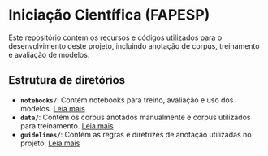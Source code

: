 # Iniciação Científica (FAPESP)

Este repositório contém os recursos e códigos utilizados para o desenvolvimento deste projeto, incluindo anotação de corpus, treinamento e avaliação de modelos.

## Estrutura de diretórios

- **`notebooks/`**: Contém notebooks para treino, avaliação e uso dos modelos. [Leia mais](./notebooks/README.md)
- **`data/`**: Contém os corpus anotados manualmente e corpus utilizados para treinamento. [Leia mais](./data/README.md)
- **`guidelines/`**: Contém as regras e diretrizes de anotação utilizadas no projeto. [Leia mais](./guidelines/README.md)

